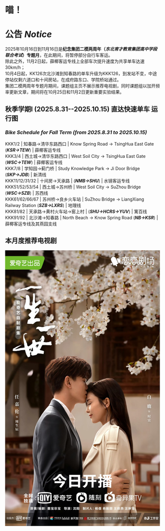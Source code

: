 # 喵！

# 公告 ***Notice***

2025年10月16日到11月16日是**纪念集团二模两周年（*****东北育才教育集团高中学段联合考试*****）专题月**，在此期间，将暂停部分自行车客运。  
除此之外，11月2日起，薛椰客运专线上全部车次提升速度为共享单车达速30km/h；  
10月4日起，KK126次北沙滩到知春路的单车升级为KKK126，到发站不变，中途停站仅剩六道口和十间房站，在成府路东口、学院桥站通过。  
集团二模两周年专题月期间，课题组主页不展示推荐电视剧，同时课题组以加开频率更新文章，期间将在10月25日和11月2日更新重要实验结果。

## 秋季学期I (2025.8.31--2025.10.15) 直达快速单车 运行图
### ***Bike Schedule for Fall Term (from 2025.8.31 to 2025.10.15)***

KKK1/2 | 知春路→清华东路西口 | Know Spring Road → TsingHua East Gate (***KSR→TEW***) | 薛椰客运专线  
KKK3/4 | 西土城→清华东路西口 | West Soil City → TsingHua East Gate (***WSC→TEW***) | 薛椰客运专线  
KKK7/8 | 学知园→蓟门桥 | Study Knowledge Park → Ji Door Bridge (***SKP→JDB***) | 新清线   
KKK11/12/31/32 | 十间房→天承路 | (***NMB→SHU***) | 水镜客运专线  
KKK51/52/53/54 | 西土城→苏州桥 | West Soil City → SuZhou Bridge (***WSC→SZB***) | 苏西线  
KKK61/62/66/67 | 苏州桥→良乡火车站 | SuZhou Bridge → LiangXiang Railway Station (***SZB→LXRS***) | 地理线  
KKK81/82 | 天承路→黄村火车站→窑上村 | (***SHU→HCRS→YUV***) | 篱百线  
KKK91/92 | 北沙滩→知春路 | North Beach → Know Spring Road (***NB→KSR***) | 薛椰客运专线及其燕园支线  

## 本月度推荐电视剧

![Sept.jpg](Sept.jpg)


<!--
**PurineAcO/PurineAcO** is a ✨ _special_ ✨ repository because its `README.md` (this file) appears on your GitHub profile.

Here are some ideas to get you started:

- 🔭 I’m currently working on ...
- 🌱 I’m currently learning ...
- 👯 I’m looking to collaborate on ...
- 🤔 I’m looking for help with ...
- 💬 Ask me about ...
- 📫 How to reach me: ...
- 😄 Pronouns: ...
- ⚡ Fun fact: ...
-->
